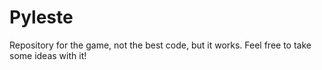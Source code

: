 # Pyleste

Repository for the game, not the best code, but it works.
Feel free to take some ideas with it!
